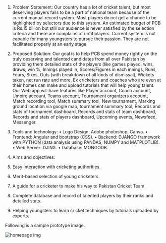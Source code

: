 1.	Problem Statement:
Our country has a lot of cricket talent, but most deserving players fails to be a part of national team because of the current manual record system. Most players do not get a chance to be highlighted by selectors due to this system. An estimated budget of PCB is Rs.15 billion but still our audience is never satisfied by the selection criteria and there are complains of unfit players. Current system is not capable for many youngsters to pursue their passion. They are not facilitated properly at an early stage. 

2.	Proposed Solution:
Our goal is to help PCB spend money rightly on the truly deserving and talented candidates from all over Pakistan by providing them detailed stats of the players (like games played, wins, draws, win %, Innings played in, Scores/Figures in each innings, Runs, Fours, Sixes, Outs (with breakdown of all kinds of dismissal), Wickets taken, net run rate and more. Ex cricketers and coaches who are even at their homes can make and upload tutorials that will help young talent. Our Web app will have features like Player account, Coach account, Umpire account, Teams account, Tournament organizers account, Match recording tool, Match summary tool, New tournament, Marking ground location via google map, tournament summary tool, Records and stats of tournament dashboard, Records and stats of team dashboard, Records and stats of players dashboard, Upcoming events, Newsfeed, Messenger.

3.	Tools and technology:
•	Logo Design: Adobe photoshop, Canva.
•	Frontend: Angular and bootstrap (CSS).
•	Backend: DJANGO framework with PYTHON (data analysis using PANDAS, NUMPY and MATPLOTLIB).
•	Web Server: DJINX.
•	Database: MONGODB.

4.	Aims and objectives:
1.	Easy interaction with cricketing authorities.
2.	Merit-based selection of young cricketers.
3.	A guide for a cricketer to make his way to Pakistan Cricket Team.
4.	Complete database and record of talented players by their ranks and detailed stats.
5.	Helping youngsters to learn cricket techniques by tutorials uploaded by experts.

Following is a sample prototype image.

![homepage img](https://user-images.githubusercontent.com/115970796/232844864-63a5a2a0-af39-40b7-8997-5aa13c751d37.png)
